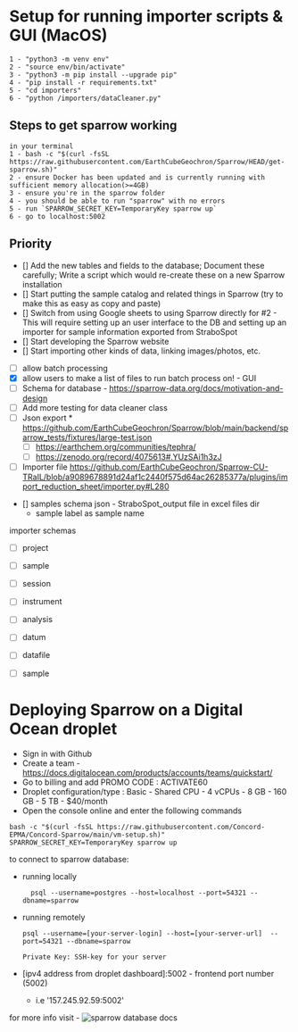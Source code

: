 # Setup for running importer scripts & GUI (MacOS)
```
1 - "python3 -m venv env"
2 - "source env/bin/activate"
3 - "python3 -m pip install --upgrade pip"
4 - "pip install -r requirements.txt" 
5 - "cd importers"
6 - "python /importers/dataCleaner.py"
```

## Steps to get sparrow working
```
in your terminal
1 - bash -c "$(curl -fsSL https://raw.githubusercontent.com/EarthCubeGeochron/Sparrow/HEAD/get-sparrow.sh)"
2 - ensure Docker has been updated and is currently running with sufficient memory allocation(>=4GB)
3 - ensure you're in the sparrow folder
4 - you should be able to run "sparrow" with no errors
5 - run `SPARROW_SECRET_KEY=TemporaryKey sparrow up`
6 - go to localhost:5002
```

## Priority
- [] Add the new tables and fields to the database; Document these carefully; Write a script which would re-create these on a new Sparrow installation
- [] Start putting the sample catalog and related things in Sparrow (try to make this as easy as copy and paste)
- [] Switch from using Google sheets to using Sparrow directly for #2 - This will require setting up an user interface to the DB and setting up an importer for sample information exported from StraboSpot
- [] Start developing the Sparrow website
- [] Start importing other kinds of data, linking images/photos, etc.

- [ ] allow batch processing 
- [x] allow users to make a list of files to run batch process on! - GUI
- [ ] Schema for database  - https://sparrow-data.org/docs/motivation-and-design
- [ ] Add more testing for data cleaner class
- [ ] Json export * https://github.com/EarthCubeGeochron/Sparrow/blob/main/backend/sparrow_tests/fixtures/large-test.json
  - [ ] https://earthchem.org/communities/tephra/
  - [ ] https://zenodo.org/record/4075613#.YUzSAi1h3zJ
- [ ] Importer file https://github.com/EarthCubeGeochron/Sparrow-CU-TRaIL/blob/a9089678891d24af1c2440f575d64ac26285377a/plugins/import_reduction_sheet/importer.py#L280

- [] samples schema json - StraboSpot_output file in excel files dir
  - sample label as sample name

importer schemas
- [ ] project
- [ ] sample
- [ ] session 
- [ ] instrument
- [ ] analysis
- [ ] datum
- [ ] datafile
- [ ] sample


# Deploying Sparrow on a Digital Ocean droplet
- Sign in with Github
- Create a team - https://docs.digitalocean.com/products/accounts/teams/quickstart/
- Go to billing and add PROMO CODE : ACTIVATE60
- Droplet configuration/type : Basic - Shared CPU - 4 vCPUs - 8 GB - 160 GB - 5 TB - $40/month
- Open the console online and enter the following commands

```shell
bash -c "$(curl -fsSL https://raw.githubusercontent.com/Concord-EPMA/Concord-Sparrow/main/vm-setup.sh)"
SPARROW_SECRET_KEY=TemporaryKey sparrow up
```

to connect to sparrow database:

- running locally
  
  ```shell
    psql --username=postgres --host=localhost --port=54321 --dbname=sparrow
  ```

- running remotely
  
  ```shell
  psql --username=[your-server-login] --host=[your-server-url]  --port=54321 --dbname=sparrow

  Private Key: SSH-key for your server
  ```

- [ipv4 address from droplet dashboard]:5002  - frontend port number (5002)
  - i.e '157.245.92.59:5002'

for more info visit - ![sparrow database docs](https://sparrow-data.org/docs/database)
